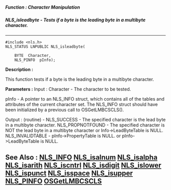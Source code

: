 ##### Function : Character Manipulation
##### NLS_isleadbyte - Tests if a byte is the leading byte in a multibyte character.
---
```
#include <nls.h>
NLS_STATUS LNPUBLIC NLS_isleadbyte(

	BYTE  Character,
	NLS_PINFO  pInfo);
```
**Description :**

This function tests if a byte is the leading byte in a multibyte character.

**Parameters :**
Input :
Character  -  The character to be tested.

pInfo  -  A pointer to an NLS_INFO struct, which contains all of the tables and attributes of the current character set. The NLS_INFO struct should have been initialized by a previous call to OSGetLMBCSCLS().

Output :
(routine)  -  NLS_SUCCESS - The specified character is the lead byte in a multibyte character.
NLS_PROPNOTFOUND - The specified character is NOT the lead byte in a multibyte character or Info->LeadByteTable is NULL.
NLS_INVALIDTABLE - pInfo->PropertyTable is NULL. or pInfo->LeadByteTable is NULL.



**See Also :**
[NLS_INFO](/reference/Data/NLS_INFO)
[NLS_isalnum](/reference/Func/NLS_isalnum)
[NLS_isalpha](/reference/Func/NLS_isalpha)
[NLS_isarith](/reference/Func/NLS_isarith)
[NLS_iscntrl](/reference/Func/NLS_iscntrl)
[NLS_isdigit](/reference/Func/NLS_isdigit)
[NLS_islower](/reference/Func/NLS_islower)
[NLS_ispunct](/reference/Func/NLS_ispunct)
[NLS_isspace](/reference/Func/NLS_isspace)
[NLS_isupper](/reference/Func/NLS_isupper)
[NLS_PINFO](/reference/Data/NLS_PINFO)
[OSGetLMBCSCLS](/reference/Func/OSGetLMBCSCLS)
---
